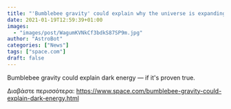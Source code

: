 ```yaml
---
title: "'Bumblebee gravity' could explain why the universe is expanding so quickly"
date: 2021-01-19T12:59:39+01:00
images:
  - "images/post/WagumKVNkCf3bdkS87SP9m.jpg"
author: "AstroBot"
categories: ["News"]
tags: ["space.com"]
draft: false
---
```


Bumblebee gravity could explain dark energy — if it's proven true. 

Διαβάστε περισσότερα: https://www.space.com/bumblebee-gravity-could-explain-dark-energy.html
